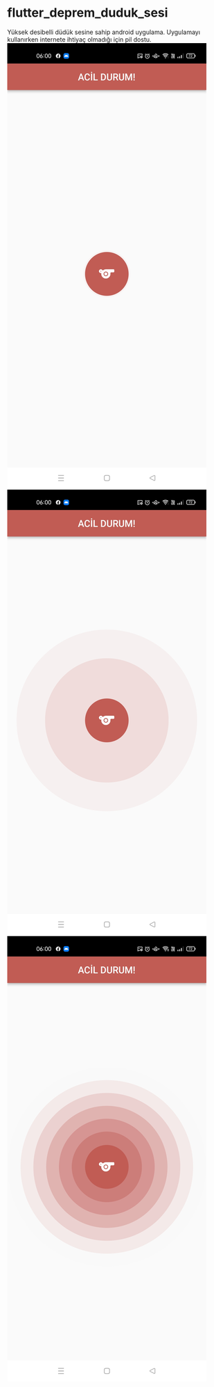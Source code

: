 # flutter_deprem_duduk_sesi
Yüksek desibelli düdük sesine sahip android uygulama. Uygulamayı kullanırken internete ihtiyaç olmadığı için pil dostu.
![1](https://github.com/alikperislam/flutter_deprem_duduk_sesi/blob/main/1.jpg)
![2](https://github.com/alikperislam/flutter_deprem_duduk_sesi/blob/main/2.jpg)
![3](https://github.com/alikperislam/flutter_deprem_duduk_sesi/blob/main/3.jpg)
